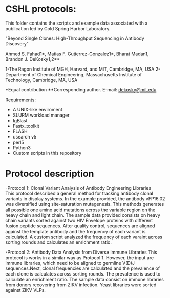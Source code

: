 # CSHL protocols: 
This folder contains the scripts and example data associated with a publication led by Cold Spring Harbor Laboratory.

"Beyond Single Clones: High-Throughput Sequencing in Antibody Discovery" 

Ahmed S. Fahad1*, Matias F. Gutierrez-Gonzalez1*, Bharat Madan1, Brandon J. DeKosky1,2**

1-The Ragon Institute of MGH, Harvard, and MIT, Cambridge, MA, USA 2-Department of Chemical Engineering, Massachusetts Institute of Technology, Cambridge, MA, USA

*Equal contribution **Corresponding author. E-mail: dekosky@mit.edu  

Requirements:

- A UNIX-like enviroment
- SLURM workload manager
- IgBlast
- Fastx_toolkit
- FLASH
- usearch v5
- perl5
- Python3
- Custom scripts in this repository

# Protocol description

-Protocol 1: Clonal Variant Analysis of Antibody Engineering Libraries  
  This protocol described a general method for tracking antibody clonal variants in display systems. In the example provided, the antibody vFP16.02 was diversified using site-saturation mutagenesis. 
  This methods generates all possible one amino acid mutations across the variable region on the heavy chain and light chain. The sample data provided consists on heavy chain variants sorted against two HIV Envelope proteins with different fusion peptide sequences. After quality control, sequences are aligned against the template antibody and the frequency of each variant is calculated. A custom script analyzed the frequency of each varaint across sorting rounds and calculates an enrichment ratio.

-Protocol 2: Antibody Data Analysis from Diverse Immune Libraries 
  This protocol is works in a similar way as Protocol 1. However, the input are immune libraries, which need to be aligned to germline V(D)J sequences.Next, clonal frequencies are calculated and the prevalence of each clone is calculates across sorting rounds. The prevalence is used to calculate an enrichment ratio. The sample data consist on immune libraries from donors recovering from ZIKV infection. Yeast libraries were sorted against ZIKV VLPs.
  
